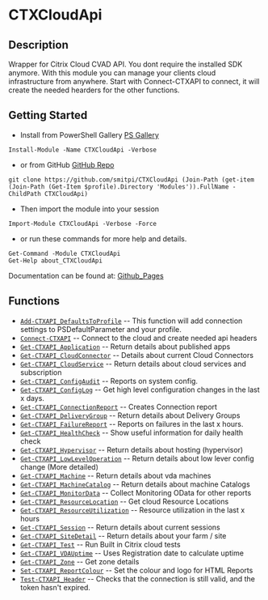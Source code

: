# CTXCloudApi
 
## Description
Wrapper for Citrix Cloud CVAD API. You dont require the installed SDK anymore. With this module you can manage your clients cloud infrastructure from anywhere. Start with Connect-CTXAPI to connect, it will create the needed hearders for the other functions.
 
## Getting Started
- Install from PowerShell Gallery [PS Gallery](https://www.powershellgallery.com/packages/CTXCloudApi)
```
Install-Module -Name CTXCloudApi -Verbose
```
- or from GitHub [GitHub Repo](https://github.com/smitpi/CTXCloudApi)
```
git clone https://github.com/smitpi/CTXCloudApi (Join-Path (get-item (Join-Path (Get-Item $profile).Directory 'Modules')).FullName -ChildPath CTXCloudApi)
```
- Then import the module into your session
```
Import-Module CTXCloudApi -Verbose -Force
```
- or run these commands for more help and details.
```
Get-Command -Module CTXCloudApi
Get-Help about_CTXCloudApi
```
Documentation can be found at: [Github_Pages](https://smitpi.github.io/CTXCloudApi)
 
## Functions
- [`Add-CTXAPI_DefaultsToProfile`](https://smitpi.github.io/CTXCloudApi/Add-CTXAPI_DefaultsToProfile) -- This function will add connection settings to PSDefaultParameter and your profile.
- [`Connect-CTXAPI`](https://smitpi.github.io/CTXCloudApi/Connect-CTXAPI) -- Connect to the cloud and create needed api headers
- [`Get-CTXAPI_Application`](https://smitpi.github.io/CTXCloudApi/Get-CTXAPI_Application) -- Return details about published apps
- [`Get-CTXAPI_CloudConnector`](https://smitpi.github.io/CTXCloudApi/Get-CTXAPI_CloudConnector) -- Details about current Cloud Connectors
- [`Get-CTXAPI_CloudService`](https://smitpi.github.io/CTXCloudApi/Get-CTXAPI_CloudService) -- Return details about cloud services and subscription
- [`Get-CTXAPI_ConfigAudit`](https://smitpi.github.io/CTXCloudApi/Get-CTXAPI_ConfigAudit) -- Reports on system config.
- [`Get-CTXAPI_ConfigLog`](https://smitpi.github.io/CTXCloudApi/Get-CTXAPI_ConfigLog) -- Get high level configuration changes in the last x days.
- [`Get-CTXAPI_ConnectionReport`](https://smitpi.github.io/CTXCloudApi/Get-CTXAPI_ConnectionReport) -- Creates Connection report
- [`Get-CTXAPI_DeliveryGroup`](https://smitpi.github.io/CTXCloudApi/Get-CTXAPI_DeliveryGroup) -- Return details about Delivery Groups
- [`Get-CTXAPI_FailureReport`](https://smitpi.github.io/CTXCloudApi/Get-CTXAPI_FailureReport) -- Reports on failures in the last x hours.
- [`Get-CTXAPI_HealthCheck`](https://smitpi.github.io/CTXCloudApi/Get-CTXAPI_HealthCheck) -- Show useful information for daily health check
- [`Get-CTXAPI_Hypervisor`](https://smitpi.github.io/CTXCloudApi/Get-CTXAPI_Hypervisor) -- Return details about hosting (hypervisor)
- [`Get-CTXAPI_LowLevelOperation`](https://smitpi.github.io/CTXCloudApi/Get-CTXAPI_LowLevelOperation) -- Return details about low lever config change (More detailed)
- [`Get-CTXAPI_Machine`](https://smitpi.github.io/CTXCloudApi/Get-CTXAPI_Machine) -- Return details about vda machines
- [`Get-CTXAPI_MachineCatalog`](https://smitpi.github.io/CTXCloudApi/Get-CTXAPI_MachineCatalog) -- Return details about machine Catalogs
- [`Get-CTXAPI_MonitorData`](https://smitpi.github.io/CTXCloudApi/Get-CTXAPI_MonitorData) -- Collect Monitoring OData for other reports
- [`Get-CTXAPI_ResourceLocation`](https://smitpi.github.io/CTXCloudApi/Get-CTXAPI_ResourceLocation) -- Get cloud Resource Locations
- [`Get-CTXAPI_ResourceUtilization`](https://smitpi.github.io/CTXCloudApi/Get-CTXAPI_ResourceUtilization) -- Resource utilization in the last x hours
- [`Get-CTXAPI_Session`](https://smitpi.github.io/CTXCloudApi/Get-CTXAPI_Session) -- Return details about current sessions
- [`Get-CTXAPI_SiteDetail`](https://smitpi.github.io/CTXCloudApi/Get-CTXAPI_SiteDetail) -- Return details about your farm / site
- [`Get-CTXAPI_Test`](https://smitpi.github.io/CTXCloudApi/Get-CTXAPI_Test) -- Run Built in Citrix cloud tests
- [`Get-CTXAPI_VDAUptime`](https://smitpi.github.io/CTXCloudApi/Get-CTXAPI_VDAUptime) -- Uses Registration date to calculate uptime
- [`Get-CTXAPI_Zone`](https://smitpi.github.io/CTXCloudApi/Get-CTXAPI_Zone) -- Get zone details
- [`Set-CTXAPI_ReportColour`](https://smitpi.github.io/CTXCloudApi/Set-CTXAPI_ReportColour) -- Set the colour and logo for HTML Reports
- [`Test-CTXAPI_Header`](https://smitpi.github.io/CTXCloudApi/Test-CTXAPI_Header) -- Checks that the connection is still valid, and the token hasn't expired.
